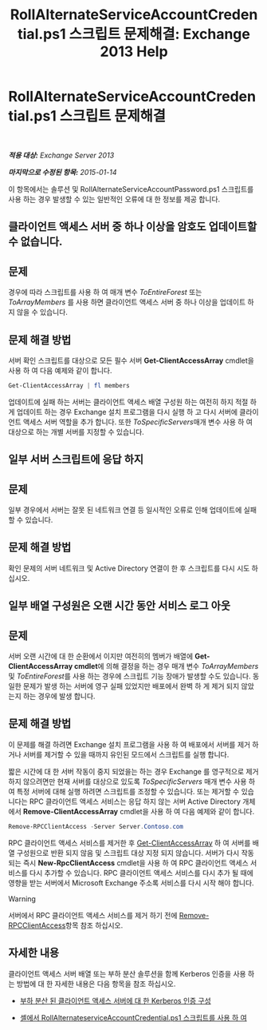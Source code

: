 ﻿---
title: 'RollAlternateServiceAccountCredential.ps1 스크립트 문제해결: Exchange 2013 Help'
TOCTitle: RollAlternateServiceAccountCredential.ps1 스크립트 문제해결
ms:assetid: 2bbf36d3-eb89-4f92-a8de-259a7cb64d62
ms:mtpsurl: https://technet.microsoft.com/ko-kr/library/Ff808310(v=EXCHG.150)
ms:contentKeyID: 63914119
ms.date: 05/22/2018
mtps_version: v=EXCHG.150
ms.translationtype: MT
---

# RollAlternateServiceAccountCredential.ps1 스크립트 문제해결

 

_**적용 대상:** Exchange Server 2013_

_**마지막으로 수정된 항목:** 2015-01-14_

이 항목에서는 솔루션 및 RollAlternateServiceAccountPassword.ps1 스크립트를 사용 하는 경우 발생할 수 있는 일반적인 오류에 대 한 정보를 제공 합니다.

## 클라이언트 액세스 서버 중 하나 이상을 암호도 업데이트할 수 없습니다.

## 문제

경우에 따라 스크립트를 사용 하 여 매개 변수 *ToEntireForest* 또는 *ToArrayMembers* 를 사용 하면 클라이언트 액세스 서버 중 하나 이상을 업데이트 하지 않을 수 있습니다.

## 문제 해결 방법

서버 확인 스크립트를 대상으로 모든 필수 서버 **Get-ClientAccessArray** cmdlet을 사용 하 여 다음 예제와 같이 합니다.

```powershell
Get-ClientAccessArray | fl members
```

업데이트에 실패 하는 서버는 클라이언트 액세스 배열 구성원 하는 여전히 하지 적절 하 게 업데이트 하는 경우 Exchange 설치 프로그램을 다시 실행 하 고 다시 서버에 클라이언트 액세스 서버 역할을 추가 합니다. 또한 *ToSpecificServers*매개 변수 사용 하 여 대상으로 하는 개별 서버를 지정할 수 있습니다.

## 일부 서버 스크립트에 응답 하지

## 문제

일부 경우에서 서버는 잘못 된 네트워크 연결 등 일시적인 오류로 인해 업데이트에 실패할 수 있습니다.

## 문제 해결 방법

확인 문제의 서버 네트워크 및 Active Directory 연결이 한 후 스크립트를 다시 시도 하십시오.

## 일부 배열 구성원은 오랜 시간 동안 서비스 로그 아웃

## 문제

서버 오랜 시간에 대 한 순환에서 이지만 여전히의 멤버가 배열에 **Get-ClientAccessArray cmdlet**에 의해 결정을 하는 경우 매개 변수 *ToArrayMembers* 및 *ToEntireForest*를 사용 하는 경우에 스크립트 기능 장애가 발생할 수도 있습니다. 동일한 문제가 발생 하는 서버에 영구 실패 있었지만 배포에서 완벽 하 게 제거 되지 않았는지 하는 경우에 발생 합니다.

## 문제 해결 방법

이 문제를 해결 하려면 Exchange 설치 프로그램을 사용 하 여 배포에서 서버를 제거 하거나 서버를 제거할 수 있을 때까지 유인된 모드에서 스크립트를 실행 합니다.

짧은 시간에 대 한 서버 작동이 중지 되었을는 하는 경우 Exchange 를 영구적으로 제거 하지 않으려면만 현재 서버를 대상으로 있도록 *ToSpecificServers* 매개 변수 사용 하 여 특정 서버에 대해 실행 하려면 스크립트를 조정할 수 있습니다. 또는 제거할 수 있습니다는 RPC 클라이언트 액세스 서비스는 응답 하지 않는 서버 Active Directory 개체에서 **Remove-ClientAccessArray** cmdlet을 사용 하 여 다음 예제와 같이 합니다.

```powershell
Remove-RPCClientAccess -Server Server.Contoso.com
```

RPC 클라이언트 액세스 서비스를 제거한 후 [Get-ClientAccessArray](https://technet.microsoft.com/ko-kr/library/dd297976\(v=exchg.150\)) 하 여 서버를 배열 구성원으로 반환 되지 않음 및 스크립트 대상 지정 되지 않습니다. 서버가 다시 작동 되는 즉시 **New-RpcClientAccess** cmdlet을 사용 하 여 RPC 클라이언트 액세스 서비스를 다시 추가할 수 있습니다. RPC 클라이언트 액세스 서비스를 다시 추가 될 때에 영향을 받는 서버에서 Microsoft Exchange 주소록 서비스를 다시 시작 해야 합니다.


> [!WARNING]
> 서버에서 RPC 클라이언트 액세스 서비스를 제거 하기 전에 <A href="https://technet.microsoft.com/ko-kr/library/dd298151(v=exchg.150)">Remove-RPCClientAccess</A>항목 참조 하십시오.



## 자세한 내용

클라이언트 액세스 서버 배열 또는 부하 분산 솔루션을 함께 Kerberos 인증을 사용 하는 방법에 대 한 자세한 내용은 다음 항목을 참조 하십시오.

  - [부하 분산 된 클라이언트 액세스 서버에 대 한 Kerberos 인증 구성](configuring-kerberos-authentication-for-load-balanced-client-access-servers-exchange-2013-help.md)

  - [셸에서 RollAlternateserviceAccountCredential.ps1 스크립트를 사용 하 여](using-the-rollalternateserviceaccountcredential-ps1-script-in-the-shell-exchange-2013-help.md)

